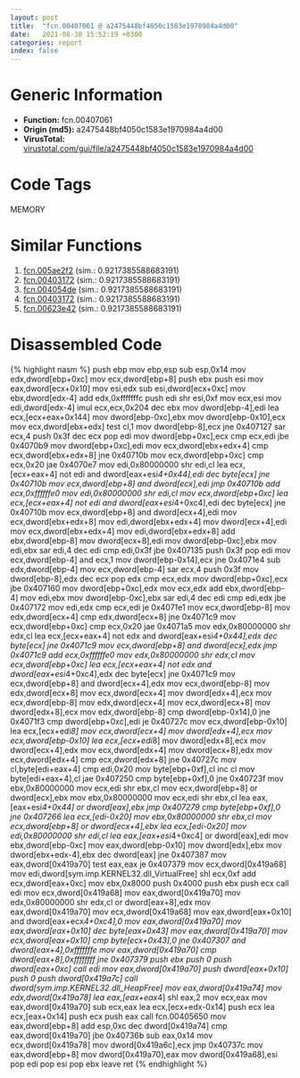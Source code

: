 ```yaml
---
layout: post
title:  "fcn.00407061 @ a2475448bf4050c1583e1970984a4d00"
date:   2021-08-30 15:52:19 +0300
categories: report
index: false
---
```


# Generic Information
- **Function:** fcn.00407061
- **Origin (md5):** a2475448bf4050c1583e1970984a4d00
- **VirusTotal:** [virustotal.com/gui/file/a2475448bf4050c1583e1970984a4d00][virustotal_ref]

# Code Tags
<span class="tag" id="MEMORY">MEMORY</span>


# Similar Functions

1. [fcn.005ae2f2][similar_1_ref] (sim.: 0.9217385588683191)
2. [fcn.00403172][similar_2_ref] (sim.: 0.9217385588683191)
3. [fcn.004054de][similar_3_ref] (sim.: 0.9217385588683191)
4. [fcn.00403172][similar_4_ref] (sim.: 0.9217385588683191)
5. [fcn.00623e42][similar_5_ref] (sim.: 0.9217385588683191)


# Disassembled Code

{% highlight nasm %}
push ebp
mov ebp,esp
sub esp,0x14
mov edx,dword[ebp+0xc]
mov ecx,dword[ebp+8]
push ebx
push esi
mov eax,dword[ecx+0x10]
mov esi,edx
sub esi,dword[ecx+0xc]
mov ebx,dword[edx-4]
add edx,0xfffffffc
push edi
shr esi,0xf
mov ecx,esi
mov edi,dword[edx-4]
imul ecx,ecx,0x204
dec ebx
mov dword[ebp-4],edi
lea ecx,[ecx+eax+0x144]
mov dword[ebp-0xc],ebx
mov dword[ebp-0x10],ecx
mov ecx,dword[ebx+edx]
test cl,1
mov dword[ebp-8],ecx
jne 0x407127
sar ecx,4
push 0x3f
dec ecx
pop edi
mov dword[ebp+0xc],ecx
cmp ecx,edi
jbe 0x4070b9
mov dword[ebp+0xc],edi
mov ecx,dword[ebx+edx+4]
cmp ecx,dword[ebx+edx+8]
jne 0x40710b
mov ecx,dword[ebp+0xc]
cmp ecx,0x20
jae 0x4070e7
mov edi,0x80000000
shr edi,cl
lea ecx,[ecx+eax+4]
not edi
and dword[eax+esi*4+0x44],edi
dec byte[ecx]
jne 0x40710b
mov ecx,dword[ebp+8]
and dword[ecx],edi
jmp 0x40710b
add ecx,0xffffffe0
mov edi,0x80000000
shr edi,cl
mov ecx,dword[ebp+0xc]
lea ecx,[ecx+eax+4]
not edi
and dword[eax+esi*4+0xc4],edi
dec byte[ecx]
jne 0x40710b
mov ecx,dword[ebp+8]
and dword[ecx+4],edi
mov ecx,dword[ebx+edx+8]
mov edi,dword[ebx+edx+4]
mov dword[ecx+4],edi
mov ecx,dword[ebx+edx+4]
mov edi,dword[ebx+edx+8]
add ebx,dword[ebp-8]
mov dword[ecx+8],edi
mov dword[ebp-0xc],ebx
mov edi,ebx
sar edi,4
dec edi
cmp edi,0x3f
jbe 0x407135
push 0x3f
pop edi
mov ecx,dword[ebp-4]
and ecx,1
mov dword[ebp-0x14],ecx
jne 0x4071e4
sub edx,dword[ebp-4]
mov ecx,dword[ebp-4]
sar ecx,4
push 0x3f
mov dword[ebp-8],edx
dec ecx
pop edx
cmp ecx,edx
mov dword[ebp+0xc],ecx
jbe 0x407160
mov dword[ebp+0xc],edx
mov ecx,edx
add ebx,dword[ebp-4]
mov edi,ebx
mov dword[ebp-0xc],ebx
sar edi,4
dec edi
cmp edi,edx
jbe 0x407172
mov edi,edx
cmp ecx,edi
je 0x4071e1
mov ecx,dword[ebp-8]
mov edx,dword[ecx+4]
cmp edx,dword[ecx+8]
jne 0x4071c9
mov ecx,dword[ebp+0xc]
cmp ecx,0x20
jae 0x4071a5
mov edx,0x80000000
shr edx,cl
lea ecx,[ecx+eax+4]
not edx
and dword[eax+esi*4+0x44],edx
dec byte[ecx]
jne 0x4071c9
mov ecx,dword[ebp+8]
and dword[ecx],edx
jmp 0x4071c9
add ecx,0xffffffe0
mov edx,0x80000000
shr edx,cl
mov ecx,dword[ebp+0xc]
lea ecx,[ecx+eax+4]
not edx
and dword[eax+esi*4+0xc4],edx
dec byte[ecx]
jne 0x4071c9
mov ecx,dword[ebp+8]
and dword[ecx+4],edx
mov ecx,dword[ebp-8]
mov edx,dword[ecx+8]
mov ecx,dword[ecx+4]
mov dword[edx+4],ecx
mov ecx,dword[ebp-8]
mov edx,dword[ecx+4]
mov ecx,dword[ecx+8]
mov dword[edx+8],ecx
mov edx,dword[ebp-8]
cmp dword[ebp-0x14],0
jne 0x4071f3
cmp dword[ebp+0xc],edi
je 0x40727c
mov ecx,dword[ebp-0x10]
lea ecx,[ecx+edi*8]
mov ecx,dword[ecx+4]
mov dword[edx+4],ecx
mov ecx,dword[ebp-0x10]
lea ecx,[ecx+edi*8]
mov dword[edx+8],ecx
mov dword[ecx+4],edx
mov ecx,dword[edx+4]
mov dword[ecx+8],edx
mov ecx,dword[edx+4]
cmp ecx,dword[edx+8]
jne 0x40727c
mov cl,byte[edi+eax+4]
cmp edi,0x20
mov byte[ebp+0xf],cl
inc cl
mov byte[edi+eax+4],cl
jae 0x407250
cmp byte[ebp+0xf],0
jne 0x40723f
mov ebx,0x80000000
mov ecx,edi
shr ebx,cl
mov ecx,dword[ebp+8]
or dword[ecx],ebx
mov ebx,0x80000000
mov ecx,edi
shr ebx,cl
lea eax,[eax+esi*4+0x44]
or dword[eax],ebx
jmp 0x407279
cmp byte[ebp+0xf],0
jne 0x407266
lea ecx,[edi-0x20]
mov ebx,0x80000000
shr ebx,cl
mov ecx,dword[ebp+8]
or dword[ecx+4],ebx
lea ecx,[edi-0x20]
mov edi,0x80000000
shr edi,cl
lea eax,[eax+esi*4+0xc4]
or dword[eax],edi
mov ebx,dword[ebp-0xc]
mov eax,dword[ebp-0x10]
mov dword[edx],ebx
mov dword[ebx+edx-4],ebx
dec dword[eax]
jne 0x407387
mov eax,dword[0x419a70]
test eax,eax
je 0x407379
mov ecx,dword[0x419a68]
mov edi,dword[sym.imp.KERNEL32.dll_VirtualFree]
shl ecx,0xf
add ecx,dword[eax+0xc]
mov ebx,0x8000
push 0x4000
push ebx
push ecx
call edi
mov ecx,dword[0x419a68]
mov eax,dword[0x419a70]
mov edx,0x80000000
shr edx,cl
or dword[eax+8],edx
mov eax,dword[0x419a70]
mov ecx,dword[0x419a68]
mov eax,dword[eax+0x10]
and dword[eax+ecx*4+0xc4],0
mov eax,dword[0x419a70]
mov eax,dword[eax+0x10]
dec byte[eax+0x43]
mov eax,dword[0x419a70]
mov ecx,dword[eax+0x10]
cmp byte[ecx+0x43],0
jne 0x407307
and dword[eax+4],0xfffffffe
mov eax,dword[0x419a70]
cmp dword[eax+8],0xffffffff
jne 0x407379
push ebx
push 0
push dword[eax+0xc]
call edi
mov eax,dword[0x419a70]
push dword[eax+0x10]
push 0
push dword[0x419a7c]
call dword[sym.imp.KERNEL32.dll_HeapFree]
mov eax,dword[0x419a74]
mov edx,dword[0x419a78]
lea eax,[eax+eax*4]
shl eax,2
mov ecx,eax
mov eax,dword[0x419a70]
sub ecx,eax
lea ecx,[ecx+edx-0x14]
push ecx
lea ecx,[eax+0x14]
push ecx
push eax
call fcn.00405650
mov eax,dword[ebp+8]
add esp,0xc
dec dword[0x419a74]
cmp eax,dword[0x419a70]
jbe 0x40736b
sub eax,0x14
mov ecx,dword[0x419a78]
mov dword[0x419a6c],ecx
jmp 0x40737c
mov eax,dword[ebp+8]
mov dword[0x419a70],eax
mov dword[0x419a68],esi
pop edi
pop esi
pop ebx
leave
ret
{% endhighlight %}


[similar_1_ref]: /report/fcn.005ae2f2@792ba17bc3097e6be31d5d8d17300850
[similar_2_ref]: /report/fcn.00403172@7dd153bad1771b9e8d5266a341ebf949
[similar_3_ref]: /report/fcn.004054de@d4e56c7d970c209a3a2b3c4b4cc5e586
[similar_4_ref]: /report/fcn.00403172@cbc200f66cbffbddf5df52f7c0da283a
[similar_5_ref]: /report/fcn.00623e42@7614e1bbe9b9fd3db78e405e68b1fab4
[virustotal_ref]: https://www.virustotal.com/gui/file/a2475448bf4050c1583e1970984a4d00